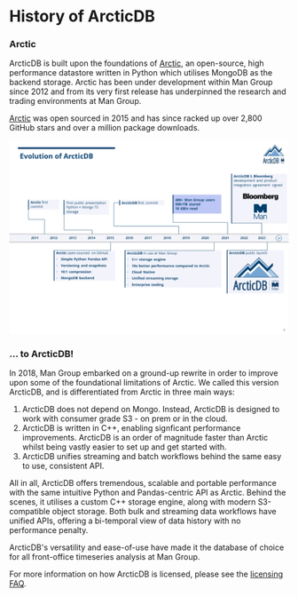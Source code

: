 # History of ArcticDB

### Arctic

ArcticDB is built upon the foundations of [Arctic](https://github.com/man-group/arctic), 
an open-source, high performance datastore written in Python which utilises MongoDB as the backend 
storage. Arctic has been under development within Man Group since 2012 and from its very first 
release has underpinned the research and trading environments at Man Group.

[Arctic](https://github.com/man-group/arctic) was open sourced in 2015 and has since racked up over 
2,800 GitHub stars and over a million package downloads.

![](images/ArcticTimeline.PNG)

### ... to ArcticDB!

In 2018, Man Group embarked on a ground-up rewrite in order to improve upon some of the 
foundational limitations of Arctic. We called this version ArcticDB, and is differentiated
from Arctic in three main ways:

1. ArcticDB does not depend on Mongo. Instead, ArcticDB is designed to work with consumer grade
S3 - on prem or in the cloud.
2. ArcticDB is written in C++, enabling signficant performance improvements. ArcticDB is an order
of magnitude faster than Arctic whilst being vastly easier to set up and get started with. 
3. ArcticDB unifies streaming and batch workflows behind the same easy to use, consistent API. 

All in all, ArcticDB offers tremendous, scalable and portable performance with the same intuitive 
Python and Pandas-centric API as Arctic. Behind the scenes, it utilises a custom C++ storage engine, along with 
modern S3-compatible object storage. Both bulk and streaming data workflows have unified APIs,
offering a bi-temporal view of data history with no performance penalty. 

ArcticDB's versatility and ease-of-use have made it the database of choice
for all front-office timeseries analysis at Man Group.

For more information on how ArcticDB is licensed, please see the [licensing FAQ](licensing.md).
